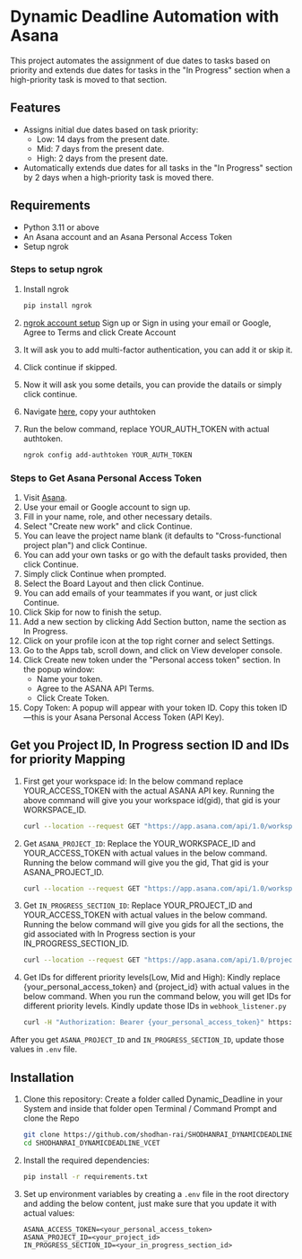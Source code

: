 # Dynamic Deadline Automation with Asana


This project automates the assignment of due dates to tasks based on priority and extends due dates for tasks in the "In Progress" section when a high-priority task is moved to that section.

## Features
- Assigns initial due dates based on task priority:
  - Low: 14 days from the present date.
  - Mid: 7 days from the present date.
  - High: 2 days from the present date.
- Automatically extends due dates for all tasks in the "In Progress" section by 2 days when a high-priority task is moved there.

## Requirements
- Python 3.11 or above
- An Asana account and an Asana Personal Access Token
- Setup ngrok
### Steps to setup ngrok
1. Install ngrok
    ```sh
    pip install ngrok
    ```

2. [ngrok account setup](https://dashboard.ngrok.com/get-started/your-authtoken)
   Sign up or Sign in using your email or Google, Agree to Terms and click Create Account

3. It will ask you to add multi-factor authentication, you can add it or skip it.
4. Click continue if skipped.
5. Now it will ask you some details, you can provide the datails or simply click continue.
6. Navigate [here](https://dashboard.ngrok.com/get-started/your-authtoken), copy your authtoken
7. Run the below command, replace YOUR_AUTH_TOKEN with actual authtoken.
   ```sh
   ngrok config add-authtoken YOUR_AUTH_TOKEN
   ```

### Steps to Get Asana Personal Access Token
1. Visit [Asana](https://asana.com/).
2. Use your email or Google account to sign up.
3. Fill in your name, role, and other necessary details.
4. Select "Create new work" and click Continue.
5. You can leave the project name blank (it defaults to "Cross-functional project plan") and click Continue.
6. You can add your own tasks or go with the default tasks provided, then click Continue.
7. Simply click Continue when prompted.
8. Select the Board Layout and then click Continue.
9. You can add emails of your teammates if you want, or just click Continue.
10. Click Skip for now to finish the setup.
11. Add a new section by clicking Add Section button, name the section as In Progress.
12. Click on your profile icon at the top right corner and select Settings.
13. Go to the Apps tab, scroll down, and click on View developer console.
14. Click Create new token under the "Personal access token" section.
In the popup window:
    - Name your token.
    - Agree to the ASANA API Terms.
    - Click Create Token.
15. Copy Token: A popup will appear with your token ID. Copy this token ID—this is your Asana Personal Access Token (API Key).


## Get you Project ID, In Progress section ID and IDs for priority Mapping
1. First get your workspace id: In the below command replace YOUR_ACCESS_TOKEN with the actual ASANA API key. Running the above command will give you your workspace id(gid), that gid is your WORKSPACE_ID.

   ```sh
   curl --location --request GET "https://app.asana.com/api/1.0/workspaces" --header "Authorization: Bearer YOUR_ACCESS_TOKEN"
   ```
  
2. Get `ASANA_PROJECT_ID`: Replace the YOUR_WORKSPACE_ID and YOUR_ACCESS_TOKEN with actual values in the below command. Running the below command will give you the gid, That gid is your ASANA_PROJECT_ID.

    ```sh
    curl --location --request GET "https://app.asana.com/api/1.0/workspaces/YOUR_WORKSPACE_ID/projects" --header "Authorization: Bearer YOUR_ACCESS_TOKEN"
    ```

3. Get `IN_PROGRESS_SECTION_ID`: Replace YOUR_PROJECT_ID and YOUR_ACCESS_TOKEN with actual values in the below command. Running the below command will give you gids for all the sections, the gid associated with In Progress section is your IN_PROGRESS_SECTION_ID.

    ```sh
    curl --location --request GET "https://app.asana.com/api/1.0/projects/YOUR_PROJECT_ID/sections" --header "Authorization: Bearer YOUR_ACCESS_TOKEN"
    ```

4. Get IDs for different priority levels(Low, Mid and High): Kindly replace {your_personal_access_token} and {project_id} with actual values in the below command. When you run the command below, you will get IDs for different priority levels. Kindly update those IDs in `webhook_listener.py`

    ```sh
    curl -H "Authorization: Bearer {your_personal_access_token}" https://app.asana.com/api/1.0/projects/{project_id}/custom_field_settings | python -c "import sys, json; data = json.load(sys.stdin);       print([{opt['gid']: opt['name']} for field in data['data'] if field['custom_field']['name'] == 'Priority' for opt in field['custom_field']['enum_options']])"
    ```

After you get `ASANA_PROJECT_ID` and `IN_PROGRESS_SECTION_ID`, update those values in `.env` file.

## Installation
1. Clone this repository:
Create a folder called Dynamic_Deadline in your System and inside that folder open Terminal / Command Prompt and clone the Repo
   ```sh
   git clone https://github.com/shodhan-rai/SHODHANRAI_DYNAMICDEADLINE_VCET.git
   cd SHODHANRAI_DYNAMICDEADLINE_VCET
   ```

2. Install the required dependencies:
   ```sh
   pip install -r requirements.txt
   ```

3. Set up environment variables by creating a `.env` file in the root directory and adding the below content, just make sure that you update it with actual values:
   ```
   ASANA_ACCESS_TOKEN=<your_personal_access_token>
   ASANA_PROJECT_ID=<your_project_id>
   IN_PROGRESS_SECTION_ID=<your_in_progress_section_id>
   ```
